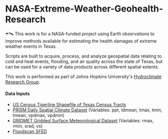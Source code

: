 # NASA-Extreme-Weather-Geohealth-Research
☂️🛰️ This work is for a NASA-funded project using Earth observations to improve methods available for estimating the health damages of extreme weather events in Texas.

Scripts are built to acquire, process, and analyze geospatial data relating to cold and heat events, flooding, and air quality across the state of Texas, but can be used for a variety of data products across different spatial extents.

This work is performed as part of Johns Hopkins University's [Hydroclimate Research Group](https://pages.jh.edu/bzaitch1/).

#### Data Inputs
 - <a href="https://www.census.gov/cgi-bin/geo/shapefiles/index.php?year=2022&layergroup=Census+Tracts">US Census Tigerline Shapefile of Texas Census Tracts</a>
 - <a href="https://developers.google.com/earth-engine/datasets/catalog/OREGONSTATE_PRISM_AN81d">PRISM Daily Spatial Climate Dataset</a> (Variables: ppt, tdmean, tmax, tmin, tmean, vpdmax, vpdmin)
 - <a href="https://developers.google.com/earth-engine/datasets/catalog/IDAHO_EPSCOR_GRIDMET">GRIDMET Gridded Surface Meteorological Dataset</a> (Variables: rmax, rmin, srad, vs)
 - <a href="https://www.aer.com/weather-risk-management/floodscan-near-real-time-and-historical-flood-mapping/">Floodscan SFED</a>

